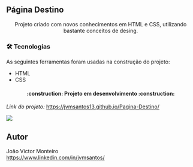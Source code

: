 ## Página Destino
<p align="center">Projeto criado com novos conhecimentos em HTML e CSS, utilizando bastante conceitos de desing.</p>

### 🛠 Tecnologias

As seguintes ferramentas foram usadas na construção do projeto:

- HTML
- CSS

<h4 align="center"> 
:construction: Projeto em desenvolvimento :construction:
</h4>

*Link do projeto:* https://jvmsantos13.github.io/Pagina-Destino/

![](-)

## Autor
João Victor Monteiro <br />
https://www.linkedin.com/in/jvmsantos/
